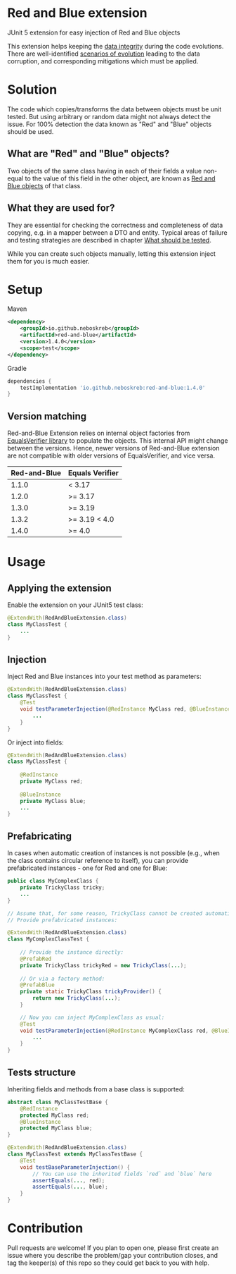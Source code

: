 # Red and Blue extension
JUnit 5 extension for easy injection of Red and Blue objects

This extension helps keeping the [data integrity](doc/problem.md) during the code evolutions. There are well-identified [scenarios of evolution](doc/bug-scenarios.md)
leading to the data corruption, and corresponding mitigations which must be applied. 


# Solution

The code which copies/transforms the data between objects must be unit tested. But using arbitrary or random data might not always detect the issue.
For 100% detection the data known as "Red" and "Blue" objects should be used.

## What are "Red" and "Blue" objects?

Two objects of the same class having in each of their fields a value non-equal to the value of this field in the other object,
are known as [Red and Blue objects](doc/red-and-blue.md) of that class. 

## What they are used for?

They are essential for checking the correctness and completeness of data copying, e.g. in a mapper between a DTO and entity. 
Typical areas of failure and testing strategies are described in chapter [What should be tested](doc/what-to-test.md).

While you can create such objects manually, letting this extension inject them for you is much easier.


# Setup

Maven
```xml
<dependency>
    <groupId>io.github.neboskreb</groupId>
    <artifactId>red-and-blue</artifactId>
    <version>1.4.0</version>
    <scope>test</scope>
</dependency>
```

Gradle
```groovy
dependencies {
    testImplementation 'io.github.neboskreb:red-and-blue:1.4.0'
}
```

## Version matching
Red-and-Blue Extension relies on internal object factories from [EqualsVerifier library](https://github.com/jqno/equalsverifier) to populate the objects. This internal API might change between the versions.
Hence, newer versions of Red-and-Blue extension are not compatible with older versions of EqualsVerifier, and vice versa.

| Red-and-Blue | Equals Verifier |
|--------------|-----------------|
|   1.1.0      |   < 3.17        |
|   1.2.0      |  >= 3.17        | 
|   1.3.0      |  >= 3.19        |
|   1.3.2      |  >= 3.19 < 4.0  |
|   1.4.0      |  >= 4.0         |



# Usage

## Applying the extension

Enable the extension on your JUnit5 test class:
```java
@ExtendWith(RedAndBlueExtension.class)
class MyClassTest {
    ...
}
```

## Injection

Inject Red and Blue instances into your test method as parameters:
```java
@ExtendWith(RedAndBlueExtension.class)
class MyClassTest {
    @Test
    void testParameterInjection(@RedInstance MyClass red, @BlueInstance MyClass blue) {
        ...
    }
}
```

Or inject into fields:
```java
@ExtendWith(RedAndBlueExtension.class)
class MyClassTest {
    
    @RedInstance
    private MyClass red;
    
    @BlueInstance
    private MyClass blue;
    ...
}
```

## Prefabricating 

In cases when automatic creation of instances is not possible (e.g., when the class contains circular reference to itself), you can provide
prefabricated instances - one for Red and one for Blue:
```java
public class MyComplexClass {
    private TrickyClass tricky;
    ...
}

// Assume that, for some reason, TrickyClass cannot be created automatically.
// Provide prefabricated instances:

@ExtendWith(RedAndBlueExtension.class)
class MyComplexClassTest {
    
    // Provide the instance directly:
    @PrefabRed
    private TrickyClass trickyRed = new TrickyClass(...);
    
    // Or via a factory method:
    @PrefabBlue
    private static TrickyClass trickyProvider() {
        return new TrickyClass(...);
    }

    // Now you can inject MyComplexClass as usual:
    @Test
    void testParameterInjection(@RedInstance MyComplexClass red, @BlueInstance MyComplexClass blue) {
        ...
    }
}
```

## Tests structure

Inheriting fields and methods from a base class is supported:
```java
abstract class MyClassTestBase {
    @RedInstance
    protected MyClass red;
    @BlueInstance
    protected MyClass blue;
}

@ExtendWith(RedAndBlueExtension.class)
class MyClassTest extends MyClassTestBase {
    @Test
    void testBaseParameterInjection() {
        // You can use the inherited fields `red` and `blue` here
        assertEquals(..., red);
        assertEquals(..., blue);
    }
}
```


# Contribution
Pull requests are welcome! If you plan to open one, please first create an issue where you describe the problem/gap your contribution closes, and tag the keeper(s) of this repo so they could get back to you with help.
